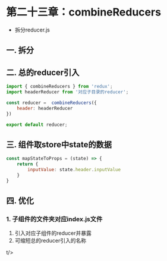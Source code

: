 # 第二十三章：combineReducers

* 拆分reducer.js

## 一. 拆分


## 二. 总的reducer引入
```javascript
import { combineReducers } from 'redux';
import headerReducer from '对应子目录的reducer';

const reducer =  combineReducers({
    header: headerReducer
})

export default reducer;
```

## 三. 组件取store中state的数据

```javascript
const mapStateToProps = (state) => {
    return {
        inputValue: state.header.inputValue
    }
}
```

## 四. 优化
### 1. 子组件的文件夹对应index.js文件
1. 引入对应子组件的reducer并暴露
2. 可缩短总的reducer引入的名称








t/>


<ad/>
<comment/>